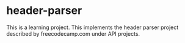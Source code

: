 # header-parser
This is a learning project. This implements the header parser project described by freecodecamp.com under API projects.

